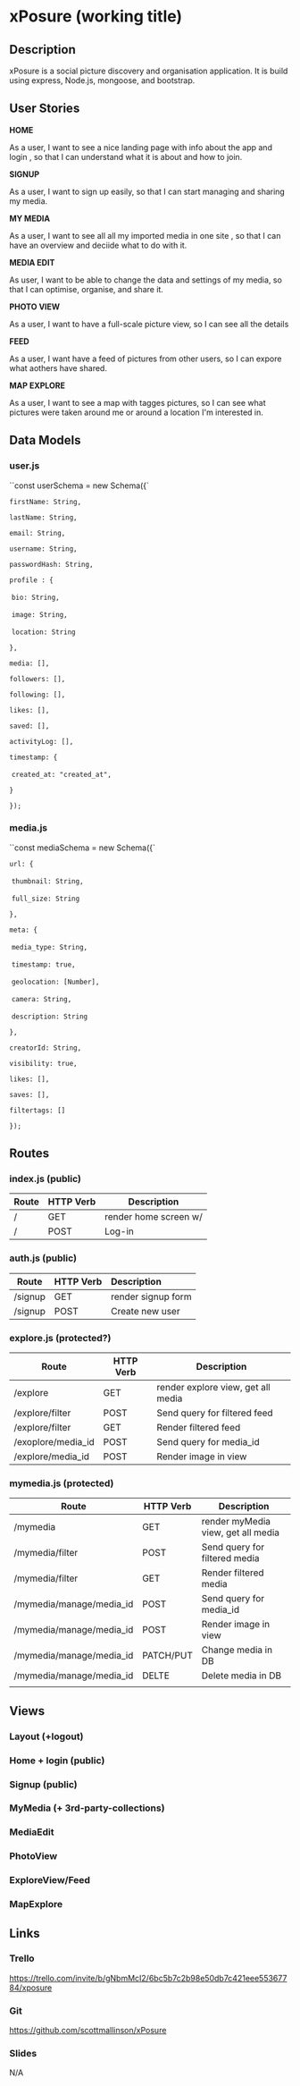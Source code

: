 # xPosure (working title)

## Description
xPosure is a social picture discovery and organisation application. It is build using express, Node.js, mongoose, and bootstrap.

## User Stories

**HOME**

As a user, I want to see a nice landing page with info about the app and login , so that I can understand what it is about and how to join.



**SIGNUP**

As a user, I want to sign up easily, so that I can start managing and sharing my media.



**MY MEDIA**

As a user, I want to see all all my imported media in one site , so that I can have an overview and deciide what to do with it.

**MEDIA EDIT**

As user, I want to be able to change the data and settings of my media, so that I can optimise, organise, and share it. 

**PHOTO VIEW**

As a user, I want to have a full-scale picture view, so I can see all the details

**FEED**

As a user, I want have a feed of pictures from other users, so I can expore what aothers have shared.

**MAP EXPLORE**

As a user, I want to see a map with tagges pictures, so I can see what pictures were taken around me or around a location I'm interested in. 






## Data Models

### user.js
``const userSchema = new Schema({`

  `firstName: String,`

  `lastName: String,`

  `email: String,`

  `username: String,`

  `passwordHash: String,`

  `profile : {`

​    `bio: String,`

​    `image: String,`

​    `location: String`

  `},`

  `media: [],`

  `followers: [],`

  `following: [],`

  `likes: [],`

  `saved: [],`

  `activityLog: [],`

  `timestamp: {`

​    `created_at: "created_at",`

  `}`

`});`

### media.js
``const mediaSchema = new Schema({`

  `url: {`

​    `thumbnail: String,` 

​    `full_size: String`

  `},`

  `meta: {`

​    `media_type: String,`

​    `timestamp: true,`

​    `geolocation: [Number],`

​    `camera: String,`

​    `description: String`

  `},`

  `creatorId: String,`

  `visibility: true,`

  `likes: [],`

  `saves: [],`

  `filtertags: []`

`});`

## Routes


### index.js (public)

| Route | HTTP Verb | Description           |
| ----- | --------- | --------------------- |
| /     | GET       | render home screen w/ |
| /     | POST      | Log-in                |

### auth.js (public)

| Route   | HTTP Verb | Description        |
| ------- | --------- | :----------------- |
| /signup | GET       | render signup form |
| /signup | POST      | Create new user    |

### explore.js (protected?)
| Route           | HTTP Verb | Description                        |
| --------------- | --------- | ---------------------------------- |
| /explore        | GET       | render explore view, get all media |
| /explore/filter | POST      | Send query for filtered feed       |
| /explore/filter | GET       | Render filtered feed               |
| /exoplore/media_id       | POST      | Send query for media_id            |
| /explore/media_id       | POST      | Render image in view               |



### mymedia.js (protected)
| Route            | HTTP Verb | Description                        |
| ---------------- | --------- | ---------------------------------- |
| /mymedia         | GET       | render myMedia view, get all media |
| /mymedia/filter  | POST      | Send query for filtered media      |
| /mymedia/filter  | GET       | Render filtered media              |
| /mymedia/manage/media_id | POST      | Send query for media_id            |
| /mymedia/manage/media_id | POST      | Render image in view               |
| /mymedia/manage/media_id | PATCH/PUT | Change media in DB                 |
| /mymedia/manage/media_id | DELTE     | Delete media in DB                 |
|                  |           |                                    |




## Views

### Layout (+logout)

### Home + login (public)
### Signup (public)

### MyMedia (+ 3rd-party-collections)
### MediaEdit

### PhotoView

### ExploreView/Feed

### MapExplore


## Links


### Trello
https://trello.com/invite/b/gNbmMcI2/6bc5b7c2b98e50db7c421eee55367784/xposure

### Git
https://github.com/scottmallinson/xPosure


### Slides
N/A